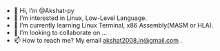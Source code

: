 - 👋 Hi, I’m @Akshat-py
- 👀 I’m interested in Linux, Low-Level Language.
- 🌱 I’m currently learning Linux Terminal, x86 Assembly(MASM or HLA).
- 💞️ I’m looking to collaborate on ...
- 📫 How to reach me? My email akshat2008.in@gmail.com .

<!---
Akshat-py/Akshat-py is a ✨ special ✨ repository because its `README.md` (this file) appears on your GitHub profile.
You can click the Preview link to take a look at your changes.
--->
